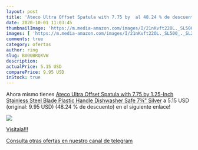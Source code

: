 ```yaml
---
layout: post
title: 'Ateco Ultra Offset Spatula with 7.75 by  al 48.24 % de descuento'
date: 2020-10-01 11:03:45
thumbnailImage: 'https://m.media-amazon.com/images/I/21nKvft22OL._SL500_._SL200_.jpg'
images: [ 'https://m.media-amazon.com/images/I/21nKvft22OL._SL500_._SL200_.jpg' ]
comments: true
category: ofertas
author: ring
slug: B000BRQXVW
description:
actualPrice: 5.15 USD
comparePrice: 9.95 USD
inStock: true
---
```


Ahora mismo tienes [Ateco Ultra Offset Spatula with 7.75 by 1.25-Inch Stainless Steel Blade  Plastic Handle  Dishwasher Safe  7¾"  Silver](https://www.amazon.com/dp/B000BRQXVW/?tag=redken08-20) a 5.15 USD (original: 9.95 USD) (48.24 %  de descuento) en el siguiente enlace!

[![](https://m.media-amazon.com/images/I/21nKvft22OL._SL500_._SL200_.jpg)](https://www.amazon.com/dp/B000BRQXVW/?tag=redken08-20)

[Visítala!!!](https://www.amazon.com/dp/B000BRQXVW/?tag=redken08-20)

[Consulta otras ofertas en nuestro canal de telegram](https://t.me/s/ofertas25)
